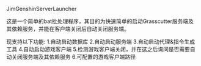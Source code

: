 JimGenshinServerLauncher

这是一个简单的bat批处理程序，其目的为快速简单的启动Grasscutter服务端及其依赖服务，并能在客户端关闭后自动关闭服务端。

现支持以下功能:
1.自动启动数据库
2.自动启动服务端
3.自动启动代理&指令生成工具
4.自动启动游戏客户端
5.检测游戏客户端关闭，并在这之后询问是否需要自动关闭服务端及其依赖服务
6.可配置的游戏客户端路径
